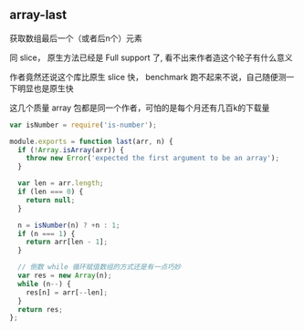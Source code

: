## array-last

获取数组最后一个（或者后n个）元素

同 slice， 原生方法已经是 Full support 了, 看不出来作者造这个轮子有什么意义

作者竟然还说这个库比原生 slice 快， benchmark 跑不起来不说，自己随便测一下明显也是原生快

这几个质量 array 包都是同一个作者，可怕的是每个月还有几百k的下载量

```js
var isNumber = require('is-number');

module.exports = function last(arr, n) {
  if (!Array.isArray(arr)) {
    throw new Error('expected the first argument to be an array');
  }

  var len = arr.length;
  if (len === 0) {
    return null;
  }

  n = isNumber(n) ? +n : 1;
  if (n === 1) {
    return arr[len - 1];
  }

  // 倒数 while 循环赋值数组的方式还是有一点巧妙
  var res = new Array(n);
  while (n--) {
    res[n] = arr[--len];
  }
  return res;
};
```